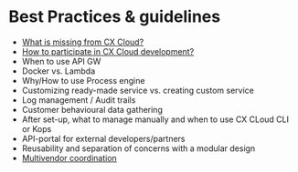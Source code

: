 # Best Practices & guidelines

* [What is missing from CX Cloud?](what-is-missing.md)
* [How to participate in CX Cloud development?](how-to-participate.md)
* When to use API GW
* Docker vs. Lambda
* Why/How to use Process engine
* Customizing ready-made service vs. creating custom service 
* Log management / Audit trails
* Customer behavioural data gathering
* After set-up, what to manage manually and when to use CX CLoud CLI or Kops
* API-portal for external developers/partners
* Reusability and separation of concerns with a modular design
* [Multivendor coordination](multivendor-coordination.md)
